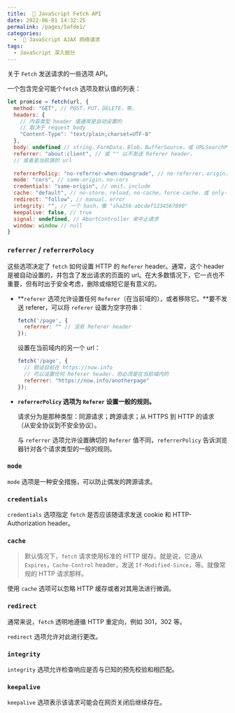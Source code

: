 ```yaml
---
title:  🥤 JavaScript Fetch API
date: 2022-06-01 14:32:25
permalink: /pages/5afde1/
categories:
  -  🍯 JavaScript AJAX 网络请求
tags:
  - JavaScript 深入部分
---
```

关于 `Fetch` 发送请求的一些选项 API。

一个包含完全可能个`fetch` 选项及默认值的列表：
```js
let promise = fetch(url, {
  method: "GET", // POST，PUT，DELETE，等。
  headers: {
    // 内容类型 header 值通常是自动设置的
    // 取决于 request body
    "Content-Type": "text/plain;charset=UTF-8"
  },
  body: undefined // string，FormData，Blob，BufferSource，或 URLSearchParams
  referrer: "about:client", // 或 "" 以不发送 Referer header，
  // 或者是当前源的 url
  
  referrerPolicy: "no-referrer-when-downgrade", // no-referrer，origin，same-origin...
  mode: "cors", // same-origin，no-cors
  credentials: "same-origin", // omit，include
  cache: "default", // no-store，reload，no-cache，force-cache，或 only-if-cached
  redirect: "follow", // manual，error
  integrity: "", // 一个 hash，像 "sha256-abcdef1234567890"
  keepalive: false, // true
  signal: undefined, // AbortController 来中止请求
  window: window // null
}
```



### `referrer` / `referrerPolocy`

这些选项决定了 `fetch` 如何设置 HTTP 的 `Referer` header。通常，这个 header 是被自动设置的，并包含了发出请求的页面的 url。在大多数情况下，它一点也不重要，但有时出于安全考虑，删除或缩短它是有意义的。

+ **`referer` 选项允许设置任何 `Referer`（在当前域的），或者移除它。**要不发送 referer，可以将 `referer` 设置为空字符串：

  ```js
  fetch('/page', {
    referrer: "" // 没有 Referer header
  });
  ```

  设置在当前域内的另一个 url：

  ```js
  fetch('/page', {
    // 假设目前在 https://now.info
    // 可以设置任何 Referer header，但必须是在当前域内的
    referrer: "https://now.info/anotherpage"
  });
  ```

  

+ **`referrerPolicy` 选项为 `Referer` 设置一般的规则。**

  请求分为是那种类型：同源请求；跨源请求；从 HTTPS 到 HTTP 的请求 （从安全协议到不安全协议）。

  与 `referrer` 选项允许设置确切的 `Referer` 值不同，`referrerPolicy` 告诉浏览器针对各个请求类型的一般的规则。



### `mode`

`mode` 选项是一种安全措施，可以防止偶发的跨源请求。



### `credentials`

`credentials` 选项指定 `fetch` 是否应该随请求发送 cookie 和 HTTP-Authorization header。

 

### `cache`

> 默认情况下，`fetch` 请求使用标准的 HTTP 缓存。就是说，它遵从 `Expires`，`Cache-Control` header，发送 `If-Modified-Since`，等。就像常规的 HTTP 请求那样。

使用 `cache` 选项可以忽略 HTTP 缓存或者对其用法进行微调。



### `redirect`

 通常来说，`fetch` 透明地遵循 HTTP 重定向，例如 301，302 等。

`redirect` 选项允许对此进行更改。



### `integrity`

`integrity` 选项允许检查响应是否与已知的预先校验和相匹配。



### `keepalive`

`keepalive` 选项表示该请求可能会在网页关闭后继续存在。